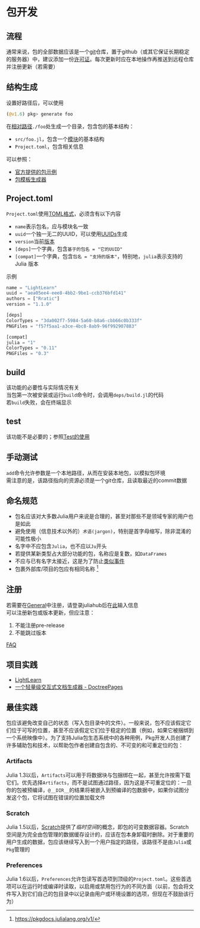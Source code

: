 # 包开发
## 流程
通常来说，包的全部数据应该是一个[git](../../meta/tools/git.md)仓库，置于github（或其它保证长期稳定的服务器）中，建议添加一份[许可证](../../knowledge/licenseknowledge.md)。每次更新时应在本地操作再推送到远程仓库并注册更新（若需要）

## 结构生成
设置好路径后，可以使用
```jl
(@v1.6) pkg> generate foo
```

在[相对路径](../../knowledge/filesystem.md#路径)`./foo`处生成一个目录，包含包的基本结构：
- `src/foo.jl`，包含一个[模块](../../advanced/module.md)的基本结构
- `Project.toml`，包含相关信息

可以参照：
- [官方提供的包示例](https://github.com/JuliaLang/Example.jl)
- [包模板生成器](https://invenia.github.io/PkgTemplates.jl/stable/)

## Project.toml
`Project.toml`使用[TOML格式](../../packages/toml.md)，必须含有以下内容
- `name`表示包名，应与模块名一致
- `uuid`一个独一无二的UUID，可以使用[UUIDs](../../packages/uuids.md)生成
- `version`当前[版本](../../advanced/versionnumber.md)
- `[deps]`一个字典，包含`基于的包名 = "它的UUID"`
- `[compat]`一个字典，包含`包名 = "支持的版本"`，特别地，`julia`表示支持的Julia 版本

示例
```jl
name = "LightLearn"
uuid = "aea05ee4-eee8-4bb2-9be1-ccb376bfd141"
authors = ["Rratic"]
version = "1.1.0"

[deps]
ColorTypes = "3da002f7-5984-5a60-b8a6-cbb66c0b333f"
PNGFiles = "f57f5aa1-a3ce-4bc8-8ab9-96f992907883"

[compat]
julia = "1"
ColorTypes = "0.11"
PNGFiles = "0.3"
```

## build
该功能的必要性与实际情况有关\
当包第一次被安装或运行`build`命令时，会调用`deps/build.jl`的代码\
若`build`失败，会在终端显示

## test
该功能不是必要的；参照[Test的使用](../../packages/test.md)

## 手动测试
`add`命令允许参数是一个本地路径，从而在安装本地包，以模拟包环境\
需注意的是，该路径指向的资源必须是一个git仓库，且读取最近的commit数据

## 命名规范
* 包名应该对大多数Julia用户来说是合理的，甚至对那些不是领域专家的用户也是如此
* 避免使用（信息技术以外的）`术语(jargon)`，特别是首字母缩写，除非混淆的可能性极小
* 名字中不应包含`Julia`，也不应以`Ju`开头
* 若提供某新类型占大部分功能的包，名称应是复数，如`DataFrames`
* 不应与已有名字太接近，这是为了防止[类似事件](https://blog.rust-lang.org/2022/05/10/malicious-crate-rustdecimal.html)
* 包裹外部库/项目的包应有相同名称 [^1]

## 注册
若需要在[General](https://github.com/JuliaRegistries/General)中注册，请登录juliahub后在[此](https://juliahub.com/ui/Registrator)输入信息\
可以注册新包或版本更新，但应注意：
1. 不能注册pre-release
2. 不能跳过版本

[FAQ](https://github.com/JuliaRegistries/General#faq)

## 项目实践
- [LightLearn](../meta/tools/lightlearn_jl.md)
- [一个轻量级交互式文档生成器 - DoctreePages](https://github.com/JuliaRoadmap/DoctreePages.jl)

## 最佳实践
包应该避免改变自己的状态（写入包目录中的文件）。一般来说，包不应该假定它们位于可写的位置，甚至不应该假定它们位于稳定的位置（例如，如果它被捆绑到一个系统映像中）。为了支持Julia包生态系统中的各种用例，Pkg开发人员创建了许多辅助包和技术，以帮助包作者创建自包含的、不可变的和可重定位的包：

### Artifacts
Julia 1.3以后，`Artifacts`可以用于将数据块与包捆绑在一起，甚至允许按需下载它们。优先选择`Artifacts`，而不是试图通过路径，因为这是不可重定位的：一旦你的包被预编译，`@__DIR__`的结果将被嵌入到预编译的包数据中，如果你试图分发这个包，它将试图在错误的位置加载文件

### Scratch
Julia 1.5以后，[Scratch](../../packages/scratch.md)提供了*临时空间*的概念，即包的可变数据容器。Scratch空间是为完全由包管理的数据缓存设计的，应该在包本身卸载时删除。对于重要的用户生成的数据，包应该继续写入到一个用户指定的路径，该路径不是由`Julia`或`Pkg`管理的

### Preferences
Julia 1.6以后，`Preferences`允许包读写首选项到顶级的`Project.toml`。这些首选项可以在运行时或编译时读取，以启用或禁用包行为的不同方面（以前，包会将文件写入到它们自己的包目录中以记录由用户或环境设置的选项，但现在不鼓励该行为）

[^1]: https://pkgdocs.julialang.org/v1/

